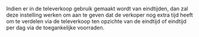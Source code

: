 Indien er in de televerkoop gebruik gemaakt wordt van eindtijden, dan zal deze instelling werken om aan te geven dat de verkoper nog extra tijd heeft om te verdelen via de televerkoop ten opzichte van de eindtijd of eindtijd per dag via de toegankelijke voorraden.